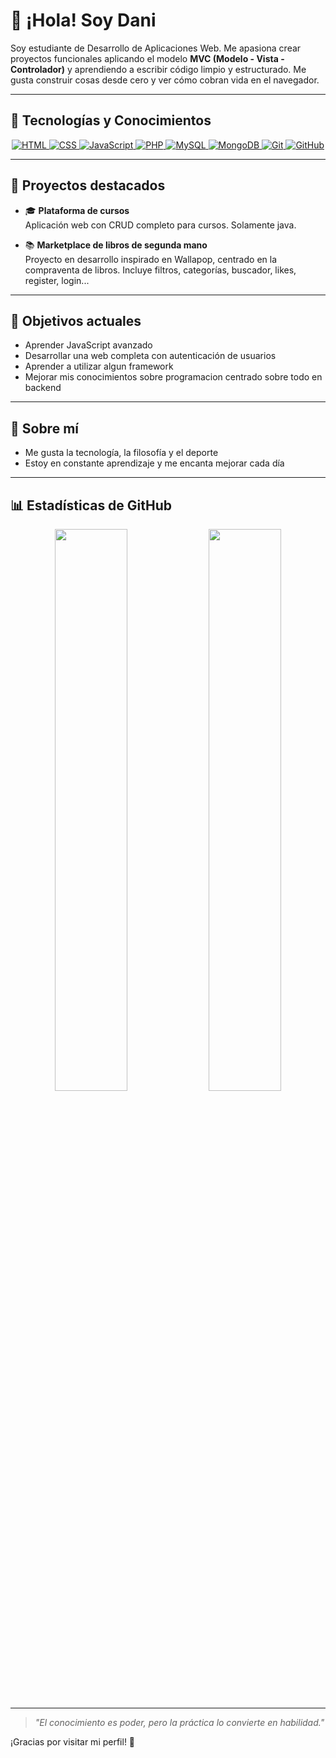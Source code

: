 # 👋 ¡Hola! Soy Dani

Soy estudiante de Desarrollo de Aplicaciones Web. Me apasiona crear proyectos funcionales aplicando el modelo **MVC (Modelo - Vista - Controlador)** y aprendiendo a escribir código limpio y estructurado. Me gusta construir cosas desde cero y ver cómo cobran vida en el navegador.

---

## 🚀 Tecnologías y Conocimientos

<p align="center">
  <a href="https://developer.mozilla.org/en-US/docs/Web/HTML" target="_blank" rel="noopener noreferrer">
    <img src="https://img.shields.io/badge/Code-HTML-orange?style=for-the-badge" alt="HTML"/>
  </a>
  <a href="https://developer.mozilla.org/en-US/docs/Web/CSS" target="_blank" rel="noopener noreferrer">
    <img src="https://img.shields.io/badge/Style-CSS-blue?style=for-the-badge" alt="CSS"/>
  </a>
  <a href="https://developer.mozilla.org/en-US/docs/Web/JavaScript" target="_blank" rel="noopener noreferrer">
    <img src="https://img.shields.io/badge/Language-JavaScript-yellow?style=for-the-badge" alt="JavaScript"/>
  </a>
  <a href="https://www.php.net/" target="_blank" rel="noopener noreferrer">
    <img src="https://img.shields.io/badge/Backend-PHP-purple?style=for-the-badge" alt="PHP"/>
  </a>
  <a href="https://www.mysql.com/" target="_blank" rel="noopener noreferrer">
    <img src="https://img.shields.io/badge/Database-MySQL-lightgrey?style=for-the-badge" alt="MySQL"/>
  </a>
  <a href="https://www.mongodb.com/" target="_blank" rel="noopener noreferrer">
    <img src="https://img.shields.io/badge/NoSQL-MongoDB-brightgreen?style=for-the-badge" alt="MongoDB"/>
  </a>
  <a href="https://git-scm.com/" target="_blank" rel="noopener noreferrer">
    <img src="https://img.shields.io/badge/VersionControl-Git-orange?style=for-the-badge" alt="Git"/>
  </a>
  <a href="https://github.com/" target="_blank" rel="noopener noreferrer">
    <img src="https://img.shields.io/badge/Hosting-GitHub-black?style=for-the-badge" alt="GitHub"/>
  </a>
</p>

---

## 📁 Proyectos destacados

- 🎓 **Plataforma de cursos**  
  Aplicación web con CRUD completo para cursos. Solamente java.

- 📚 **Marketplace de libros de segunda mano**  
  Proyecto en desarrollo inspirado en Wallapop, centrado en la compraventa de libros. Incluye filtros, categorías, buscador, likes, register, login...

---

## 🎯 Objetivos actuales

- Aprender JavaScript avanzado
- Desarrollar una web completa con autenticación de usuarios
- Aprender a utilizar algun framework
- Mejorar mis conocimientos sobre programacion centrado sobre todo en backend
---

## 🧠 Sobre mí

- Me gusta la tecnología, la filosofía y el deporte
- Estoy en constante aprendizaje y me encanta mejorar cada día

---

## 📊 Estadísticas de GitHub

<p align="center">
  <img src="https://github-readme-stats.vercel.app/api?username=dasaga26&show_icons=true&theme=radical" width="48%"/>
  <img src="https://github-readme-stats.vercel.app/api/top-langs/?username=dasaga26&layout=compact&theme=radical" width="48%"/>
</p>

---

> *"El conocimiento es poder, pero la práctica lo convierte en habilidad."*

¡Gracias por visitar mi perfil! 🚀
